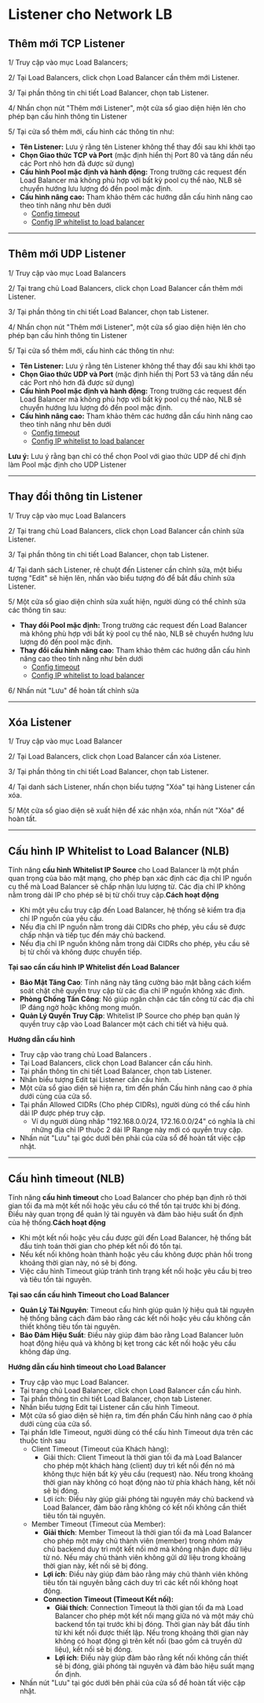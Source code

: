 # Listener cho Network LB

## T**hêm mới TCP Listener**

1/ Truy cập vào mục Load Balancers;

2/ Tại  Load Balancers, click chọn Load Balancer cần thêm mới Listener.

3/ Tại phần thông tin chi tiết Load Balancer, chọn tab Listener.

4/ Nhấn chọn nút "Thêm mới Listener", một cửa sổ giao diện hiện lên cho phép bạn cấu hình thông tin Listener

5/ Tại cửa sổ thêm mới, cấu hình các thông tin như:

* **Tên Listener:** Lưu ý rằng tên Listener không thể thay đổi sau khi khởi tạo
* **Chọn Giao thức TCP và Port** (mặc định hiển thị Port 80 và tăng dần nếu các Port nhỏ hơn đã được sử dụng)
* **Cấu hình Pool mặc định và hành động:** Trong trường các request đến Load Balancer mà không phù hợp với bất kỳ pool cụ thể nào, NLB sẽ chuyển hướng lưu lượng đó đến pool mặc định. 
* **Cấu hình nâng cao:** Tham khảo thêm các hướng dẫn cấu hình nâng cao theo tính năng như bên dưới
  * [Config timeout](https://docs.vngcloud.vn/vng-cloud-document/vn/vserver/compute-hcm03-1a/vlb-load-balancer-new-version/application-load-balancer/listener/config-timeout)
  * [Config IP whitelist to load balancer](https://docs.vngcloud.vn/vng-cloud-document/vn/vserver/compute-hcm03-1a/vlb-load-balancer-new-version/application-load-balancer/listener/config-ip-whitelist-to-load-balancer)

***

## **Thêm mới UDP Listener**

1/ Truy cập vào mục Load Balancers

2/ Tại trang chủ Load Balancers, click chọn Load Balancer cần thêm mới Listener.

3/ Tại phần thông tin chi tiết Load Balancer, chọn tab Listener.

4/ Nhấn chọn nút "Thêm mới Listener", một cửa sổ giao diện hiện lên cho phép bạn cấu hình thông tin Listener

5/ Tại cửa sổ thêm mới, cấu hình các thông tin như:

* **Tên Listener:** Lưu ý rằng tên Listener không thể thay đổi sau khi khởi tạo
* **Chọn Giao thức UDP và Port** (mặc định hiển thị Port 53 và tăng dần nếu các Port nhỏ hơn đã được sử dụng)
* **Cấu hình Pool mặc định và hành động:** Trong trường các request đến Load Balancer mà không phù hợp với bất kỳ pool cụ thể nào, NLB sẽ chuyển hướng lưu lượng đó đến pool mặc định. 
* **Cấu hình nâng cao:** Tham khảo thêm các hướng dẫn cấu hình nâng cao theo tính năng như bên dưới
  * [Config timeout](https://docs.vngcloud.vn/vng-cloud-document/vn/vserver/compute-hcm03-1a/vlb-load-balancer-new-version/application-load-balancer/listener/config-timeout)
  * [Config IP whitelist to load balancer](https://docs.vngcloud.vn/vng-cloud-document/vn/vserver/compute-hcm03-1a/vlb-load-balancer-new-version/application-load-balancer/listener/config-ip-whitelist-to-load-balancer)

**Lưu ý:** Lưu ý rằng bạn chỉ có thể chọn Pool với giao thức UDP để chỉ định làm Pool mặc định cho UDP Listener

***

## Thay đổi thông tin Listener 

1/ Truy cập vào mục Load Balancers

2/ Tại trang chủ Load Balancers, click chọn Load Balancer cần chỉnh sửa Listener.

3/ Tại phần thông tin chi tiết Load Balancer, chọn tab Listener.

4/ Tại danh sách Listener, rê chuột đến Listener cần chỉnh sửa, một biểu tượng "Edit" sẽ hiện lên, nhấn vào biểu tượng đó để bắt đầu chỉnh sửa Listener.

5/ Một cửa sổ giao diện chỉnh sửa xuất hiện, người dùng có thể chỉnh sửa các thông tin sau:

* **Thay đổi Pool mặc định:** Trong trường các request đến Load Balancer mà không phù hợp với bất kỳ pool cụ thể nào, NLB sẽ chuyển hướng lưu lượng đó đến pool mặc định.
* **Thay đổi cấu hình nâng cao:** Tham khảo thêm các hướng dẫn cấu hình nâng cao theo tính năng như bên dưới
  * [Config timeout](https://docs.vngcloud.vn/vng-cloud-document/vn/vserver/compute-hcm03-1a/vlb-load-balancer-new-version/application-load-balancer/listener/config-timeout)
  * [Config IP whitelist to load balancer](https://docs.vngcloud.vn/vng-cloud-document/vn/vserver/compute-hcm03-1a/vlb-load-balancer-new-version/application-load-balancer/listener/config-ip-whitelist-to-load-balancer)

6/ Nhấn nút "Lưu" để hoàn tất chỉnh sửa

***

## Xóa Listener 

1/ Truy cập vào mục Load Balancer

2/ Tại Load Balancers, click chọn Load Balancer cần xóa Listener.

3/ Tại phần thông tin chi tiết Load Balancer, chọn tab Listener.

4/ Tại danh sách Listener, nhấn chọn biểu tượng "Xóa" tại hàng Listener cần xóa.

5/ Một cửa sổ giao diện sẽ xuất hiện để xác nhận xóa, nhấn nút "Xóa" để hoàn tất.

***

## Cấu hình IP Whitelist to Load Balancer (NLB)

Tính năng **cấu hình Whitelist IP Source** cho Load Balancer là một phần quan trọng của bảo mật mạng, cho phép bạn xác định các địa chỉ IP nguồn cụ thể mà Load Balancer sẽ chấp nhận lưu lượng từ. Các địa chỉ IP không nằm trong dải IP cho phép sẽ bị từ chối truy cập.**Cách hoạt động**

* Khi một yêu cầu truy cập đến Load Balancer, hệ thống sẽ kiểm tra địa chỉ IP nguồn của yêu cầu.
* Nếu địa chỉ IP nguồn nằm trong dải CIDRs cho phép, yêu cầu sẽ được chấp nhận và tiếp tục đến máy chủ backend.
* Nếu địa chỉ IP nguồn không nằm trong dải CIDRs cho phép, yêu cầu sẽ bị từ chối và không được chuyển tiếp.

**Tại sao cần cấu hình IP Whitelist đến Load Balancer**

* **Bảo Mật Tăng Cao**: Tính năng này tăng cường bảo mật bằng cách kiểm soát chặt chẽ quyền truy cập từ các địa chỉ IP nguồn không xác định.
* **Phòng Chống Tấn Công**: Nó giúp ngăn chặn các tấn công từ các địa chỉ IP đáng ngờ hoặc không mong muốn.
* **Quản Lý Quyền Truy Cập**: Whitelist IP Source cho phép bạn quản lý quyền truy cập vào Load Balancer một cách chi tiết và hiệu quả.

**Hướng dẫn cấu hình**

* Truy cập vào trang chủ Load Balancers .​
* Tại Load Balancers, click chọn Load Balancer cần cấu hình.
* Tại phần thông tin chi tiết Load Balancer, chọn tab Listener.
* Nhấn biểu tượng Edit tại Listener cần cấu hình.
* Một cửa sổ giao diện sẽ hiện ra, tìm đến phần Cấu hình nâng cao ở phía dưới cùng của cửa sổ.
* Tại phần Allowed CIDRs (Cho phép CIDRs), người dùng có thể cấu hình dải IP được phép truy cập.
  * Ví dụ người dùng nhâp "192.168.0.0/24, 172.16.0.0/24" có nghĩa là chỉ những địa chỉ IP thuộc 2 dải IP Range này mới có quyền truy cập.
* Nhấn nút "Lưu" tại góc dưới bên phải của cửa sổ để hoàn tất việc cập nhật.

***

## Cấu hình timeout (NLB)

Tính năng **cấu hình timeout** cho Load Balancer cho phép bạn định rõ thời gian tối đa mà một kết nối hoặc yêu cầu có thể tồn tại trước khi bị đóng. Điều này quan trọng để quản lý tài nguyên và đảm bảo hiệu suất ổn định của hệ thống.**Cách hoạt động**

* Khi một kết nối hoặc yêu cầu được gửi đến Load Balancer, hệ thống bắt đầu tính toán thời gian cho phép kết nối đó tồn tại.
* Nếu kết nối không hoàn thành hoặc yêu cầu không được phản hồi trong khoảng thời gian này, nó sẽ bị đóng.
* Việc cấu hình Timeout giúp tránh tình trạng kết nối hoặc yêu cầu bị treo và tiêu tốn tài nguyên.

**Tại sao cần cấu hình Timeout cho Load Balancer**

* **Quản Lý Tài Nguyên**: Timeout cấu hình giúp quản lý hiệu quả tài nguyên hệ thống bằng cách đảm bảo rằng các kết nối hoặc yêu cầu không cần thiết không tiêu tốn tài nguyên.
* **Bảo Đảm Hiệu Suất**: Điều này giúp đảm bảo rằng Load Balancer luôn hoạt động hiệu quả và không bị kẹt trong các kết nối hoặc yêu cầu không đáp ứng.

**Hướng dẫn cấu hình timeout cho Load Balancer**

* **T**ruy cập vào mục Load Balancer.​
* Tại trang chủ Load Balancer, click chọn Load Balancer cần cấu hình.
* Tại phần thông tin chi tiết Load Balancer, chọn tab Listener.
* Nhấn biểu tượng Edit tại Listener cần cấu hình Timeout.
* Một cửa sổ giao diện sẽ hiện ra, tìm đến phần Cấu hình nâng cao ở phía dưới cùng của cửa sổ.
* Tại phần Idle Timeout, người dùng có thể cấu hình Timeout dựa trên các thuộc tính sau
  * Client Timeout (Timeout của Khách hàng):
    * Giải thích: Client Timeout là thời gian tối đa mà Load Balancer cho phép một khách hàng (client) duy trì kết nối đến nó mà không thực hiện bất kỳ yêu cầu (request) nào. Nếu trong khoảng thời gian này không có hoạt động nào từ phía khách hàng, kết nối sẽ bị đóng.
    * Lợi ích: Điều này giúp giải phóng tài nguyên máy chủ backend và Load Balancer, đảm bảo rằng không có kết nối không cần thiết tiêu tốn tài nguyên.
  * Member Timeout (Timeout của Member):
    * **Giải thích**: Member Timeout là thời gian tối đa mà Load Balancer cho phép một máy chủ thành viên (member) trong nhóm máy chủ backend duy trì một kết nối mở mà không nhận được dữ liệu từ nó. Nếu máy chủ thành viên không gửi dữ liệu trong khoảng thời gian này, kết nối sẽ bị đóng.
    * **Lợi ích**: Điều này giúp đảm bảo rằng máy chủ thành viên không tiêu tốn tài nguyên bằng cách duy trì các kết nối không hoạt động.
    * **Connection Timeout (Timeout Kết nối):**
      * **Giải thích**: Connection Timeout là thời gian tối đa mà Load Balancer cho phép một kết nối mạng giữa nó và một máy chủ backend tồn tại trước khi bị đóng. Thời gian này bắt đầu tính từ khi kết nối được thiết lập. Nếu trong khoảng thời gian này không có hoạt động gì trên kết nối (bao gồm cả truyền dữ liệu), kết nối sẽ bị đóng.
      * **Lợi ích**: Điều này giúp đảm bảo rằng kết nối không cần thiết sẽ bị đóng, giải phóng tài nguyên và đảm bảo hiệu suất mạng ổn định.
* Nhấn nút "Lưu" tại góc dưới bên phải của cửa sổ để hoàn tất việc cập nhật.
